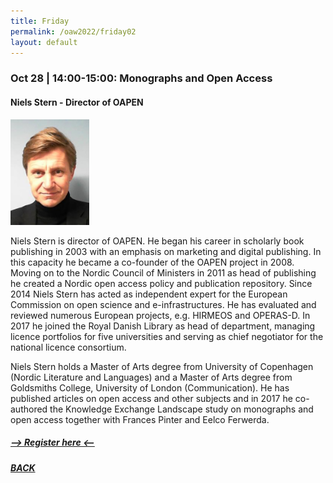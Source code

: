 ```yaml
---
title: Friday
permalink: /oaw2022/friday02
layout: default
---
```


### Oct 28 | 14:00-15:00: Monographs and Open Access

#### Niels Stern - Director of OAPEN

<img src="/images/ns.jpg" alt="Niels Stern" style="height: 25%; width:25%;"/>

Niels Stern is director of OAPEN. He began his career in scholarly book publishing in 2003 with an emphasis on marketing and digital publishing. In this capacity he became a co-founder of the OAPEN project in 2008. Moving on to the Nordic Council of Ministers in 2011 as head of publishing he created a Nordic open access policy and publication repository. Since 2014 Niels Stern has acted as independent expert for the European Commission on open science and e-infrastructures. He has evaluated and reviewed numerous European projects, e.g. HIRMEOS and OPERAS-D. In 2017 he joined the Royal Danish Library as head of department, managing licence portfolios for five universities and serving as chief negotiator for the national licence consortium. 

Niels Stern holds a Master of Arts degree from University of Copenhagen (Nordic Literature and Languages) and a Master of Arts degree from Goldsmiths College, University of London (Communication). He has published articles on open access and other subjects and in 2017 he co-authored the Knowledge Exchange Landscape study on monographs and open access together with Frances Pinter and Eelco Ferwerda. 

##### [--> Register here <--](https://ku-dk.libwizard.com/f/oa_week_web10)

##### [BACK](https://openaccess.dk/oaw2022#programme-of-the-danish-open-access-week-2022)
